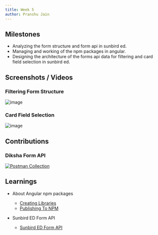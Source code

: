 ```yaml
---
title: Week 5
author: Pranshu Jain
---
```


## Milestones
- Analyzing the form structure and form api in sunbird ed.
- Managing and working of the npm packages in angular.
- Designing the architecture of the forms api data for filtering and card field selection in sunbird ed. 

## Screenshots / Videos 

### Filtering Form Structure

![image](https://github.com/ADGITM2020/Interview-Buddy/assets/86917304/f4ff09b0-ea22-43f4-8384-8cf656a6626e)

### Card Field Selection

![image](https://github.com/ADGITM2020/Interview-Buddy/assets/86917304/8da35c1a-d779-422d-b5d8-d0958c96a5ab)

## Contributions

### Diksha Form API
[![Postman Collection](https://run.pstmn.io/button.svg)](https://www.postman.com/navigation-astronaut-53695626/workspace/sunbird-ed-search-api/collection/28307242-85987109-db46-4db4-990a-e4a9f1ff7481?action=share&creator=28307242)


## Learnings
- About Angular npm packages
    - [Creating Libraries](https://angular.io/guide/creating-libraries)
    - [Publishing To NPM](https://dev.to/vishesh/creating-new-angular-library-and-publishing-it-in-npm-5f3g)

- Sunbird ED Form API
    - [Sunbird ED Form API](http://docs.sunbird.org/latest/apis/form/)